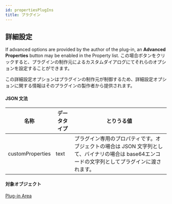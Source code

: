 ```yaml
---
id: propertiesPlugIns
title: プラグイン
---
```


## 詳細設定

If advanced options are provided by the author of the plug-in, an **Advanced Properties** button may be enabled in the Property list. この場合ボタンをクリックすると、プラグインの制作元によるカスタムダイアログにてそれらのオプションを設定することができます。

この詳細設定オプションはプラグインの制作元が制御するため、詳細設定オプションに関する情報はそのプラグインの製作者から提供されます。

#### JSON 文法

| 名称               | データタイプ | とりうる値                                                                          |
| ---------------- | ------ | ------------------------------------------------------------------------------ |
| customProperties | text   | プラグイン専用のプロパティです。オブジェクトの場合は JSON 文字列として、バイナリの場合は base64エンコードの文字列としてプラグインに渡されます。 |

#### 対象オブジェクト

[Plug-in Area](pluginArea_overview.md)
